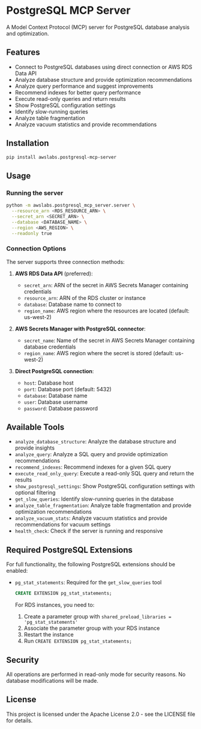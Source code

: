 # PostgreSQL MCP Server

A Model Context Protocol (MCP) server for PostgreSQL database analysis and optimization.

## Features

- Connect to PostgreSQL databases using direct connection or AWS RDS Data API
- Analyze database structure and provide optimization recommendations
- Analyze query performance and suggest improvements
- Recommend indexes for better query performance
- Execute read-only queries and return results
- Show PostgreSQL configuration settings
- Identify slow-running queries
- Analyze table fragmentation
- Analyze vacuum statistics and provide recommendations

## Installation

```bash
pip install awslabs.postgresql-mcp-server
```

## Usage

### Running the server

```bash
python -m awslabs.postgresql_mcp_server.server \
  --resource_arn <RDS_RESOURCE_ARN> \
  --secret_arn <SECRET_ARN> \
  --database <DATABASE_NAME> \
  --region <AWS_REGION> \
  --readonly true
```

### Connection Options

The server supports three connection methods:

1. **AWS RDS Data API** (preferred):
   - `secret_arn`: ARN of the secret in AWS Secrets Manager containing credentials
   - `resource_arn`: ARN of the RDS cluster or instance
   - `database`: Database name to connect to
   - `region_name`: AWS region where the resources are located (default: us-west-2)

2. **AWS Secrets Manager with PostgreSQL connector**:
   - `secret_name`: Name of the secret in AWS Secrets Manager containing database credentials
   - `region_name`: AWS region where the secret is stored (default: us-west-2)

3. **Direct PostgreSQL connection**:
   - `host`: Database host
   - `port`: Database port (default: 5432)
   - `database`: Database name
   - `user`: Database username
   - `password`: Database password

## Available Tools

- `analyze_database_structure`: Analyze the database structure and provide insights
- `analyze_query`: Analyze a SQL query and provide optimization recommendations
- `recommend_indexes`: Recommend indexes for a given SQL query
- `execute_read_only_query`: Execute a read-only SQL query and return the results
- `show_postgresql_settings`: Show PostgreSQL configuration settings with optional filtering
- `get_slow_queries`: Identify slow-running queries in the database
- `analyze_table_fragmentation`: Analyze table fragmentation and provide optimization recommendations
- `analyze_vacuum_stats`: Analyze vacuum statistics and provide recommendations for vacuum settings
- `health_check`: Check if the server is running and responsive

## Required PostgreSQL Extensions

For full functionality, the following PostgreSQL extensions should be enabled:

- `pg_stat_statements`: Required for the `get_slow_queries` tool
  ```sql
  CREATE EXTENSION pg_stat_statements;
  ```
  
  For RDS instances, you need to:
  1. Create a parameter group with `shared_preload_libraries = 'pg_stat_statements'`
  2. Associate the parameter group with your RDS instance
  3. Restart the instance
  4. Run `CREATE EXTENSION pg_stat_statements;`

## Security

All operations are performed in read-only mode for security reasons. No database modifications will be made.

## License

This project is licensed under the Apache License 2.0 - see the LICENSE file for details.
